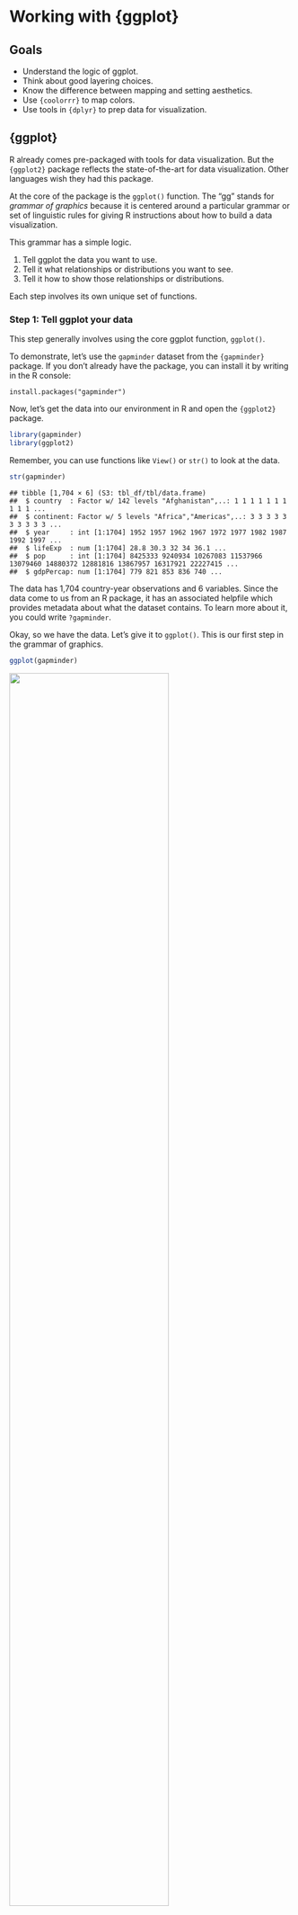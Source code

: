 Working with {ggplot}
================

## Goals

-   Understand the logic of ggplot.
-   Think about good layering choices.
-   Know the difference between mapping and setting aesthetics.
-   Use `{coolorrr}` to map colors.
-   Use tools in `{dplyr}` to prep data for visualization.

## {ggplot}

R already comes pre-packaged with tools for data visualization. But the
`{ggplot2}` package reflects the state-of-the-art for data
visualization. Other languages wish they had this package.

At the core of the package is the `ggplot()` function. The “gg” stands
for *grammar of graphics* because it is centered around a particular
grammar or set of linguistic rules for giving R instructions about how
to build a data visualization.

This grammar has a simple logic.

1.  Tell ggplot the data you want to use.
2.  Tell it what relationships or distributions you want to see.
3.  Tell it how to show those relationships or distributions.

Each step involves its own unique set of functions.

### Step 1: Tell ggplot your data

This step generally involves using the core ggplot function, `ggplot()`.

To demonstrate, let’s use the `gapminder` dataset from the `{gapminder}`
package. If you don’t already have the package, you can install it by
writing in the R console:

    install.packages("gapminder")

Now, let’s get the data into our environment in R and open the
`{ggplot2}` package.

``` r
library(gapminder)
library(ggplot2)
```

Remember, you can use functions like `View()` or `str()` to look at the
data.

``` r
str(gapminder)
```

    ## tibble [1,704 × 6] (S3: tbl_df/tbl/data.frame)
    ##  $ country  : Factor w/ 142 levels "Afghanistan",..: 1 1 1 1 1 1 1 1 1 1 ...
    ##  $ continent: Factor w/ 5 levels "Africa","Americas",..: 3 3 3 3 3 3 3 3 3 3 ...
    ##  $ year     : int [1:1704] 1952 1957 1962 1967 1972 1977 1982 1987 1992 1997 ...
    ##  $ lifeExp  : num [1:1704] 28.8 30.3 32 34 36.1 ...
    ##  $ pop      : int [1:1704] 8425333 9240934 10267083 11537966 13079460 14880372 12881816 13867957 16317921 22227415 ...
    ##  $ gdpPercap: num [1:1704] 779 821 853 836 740 ...

The data has 1,704 country-year observations and 6 variables. Since the
data come to us from an R package, it has an associated helpfile which
provides metadata about what the dataset contains. To learn more about
it, you could write `?gapminder`.

Okay, so we have the data. Let’s give it to `ggplot()`. This is our
first step in the grammar of graphics.

``` r
ggplot(gapminder)
```

<img src="ggplot_files/figure-gfm/unnamed-chunk-3-1.png" width="75%" />

What’s going on with the output? Why is it just gray and nothing else?

We have to give ggplot more instructions. This takes us to the second
step in the ggplot workflow…

### Step 2: Tell ggplot what relationships to show

After giving ggplot data, we need to tell it what variables we want to
look at. This process is called **aesthetic mapping**. It involves
mapping (or connecting) variables to certain graphical parameters, like
x-y axes, color, shape, size, etc.

Let’s just map an x and y value with the gapminder data:

``` r
ggplot(gapminder) +
  aes(x = gdpPercap, y = lifeExp)
```

<img src="ggplot_files/figure-gfm/unnamed-chunk-4-1.png" width="75%" />

Okay, this is more than we had before. We now see some new details in
our data viz. The x-axis has a label and some tickmarks with values, so
does the y-axis, and there’s a grid layered on top of the gray
background.

But wait. What’s missing? We still haven’t told ggplot **how** to show
the relationship between the x and y variables.

### Step 3: Tell ggplot how to show relationships

The third step in the grammar of graphics is to give ggplot instructions
about the kind of geometry to draw to represent the data. To do these,
we use `geom_*()` functions—the `*` is just a place holder for the
specific geom function you might want to use. There are lots to choose
from.

For our running example, `geom_point()` is a good choice. This tells
ggplot to produce a scatter plot.

``` r
ggplot(gapminder) +
  aes(x = gdpPercap, y = lifeExp) +
  geom_point()
```

<img src="ggplot_files/figure-gfm/unnamed-chunk-5-1.png" width="75%" />

Now we’re cooking!

## Layering complexity

The three-step logic of ggplot is really simple, and you can go a long
way with data viz if these steps were all you knew. But the reason why
`{ggplot2}` has become *the* data visualization package of choice is
that it lets you do so much more. Much, much more!

You’ve already learned this from previous labs. For example, you can add
multiple geom layers and update scales:

``` r
ggplot(gapminder) +
  aes(x = gdpPercap, y = lifeExp) +
  geom_point() +
  geom_smooth() +
  scale_x_log10()
```

<img src="ggplot_files/figure-gfm/unnamed-chunk-6-1.png" width="75%" />

You can update layer settings and add custom labels.

``` r
ggplot(gapminder) +
  aes(x = gdpPercap, y = lifeExp) +
  geom_point(
    color = "gray"
  ) +
  geom_smooth(
    method = lm,
    formula = y ~ poly(x, 2)
  ) +
  scale_x_log10() +
  labs(
    x = "GDP per Capita",
    y = "Average Life Expectancy",
    title = "The relationship between wealth and longevity",
    caption = "Data: {gapminder}"
  )
```

<img src="ggplot_files/figure-gfm/unnamed-chunk-7-1.png" width="75%" />

You can get even more detailed by customizing axis tick labels and
updating the overall plot theme.

``` r
ggplot(gapminder) +
  aes(x = gdpPercap, y = lifeExp) +
  geom_point(
    color = "gray"
  ) +
  geom_smooth(
    method = lm,
    formula = y ~ poly(x, 2)
  ) +
  scale_x_log10(
    labels = scales::dollar
  ) +
  labs(
    x = "GDP per Capita",
    y = "Average Life Expectancy",
    title = "The relationship between wealth and longevity",
    caption = "Data: {gapminder}"
  ) +
  theme_light()
```

<img src="ggplot_files/figure-gfm/unnamed-chunk-8-1.png" width="75%" />

## Mapping vs setting aesthetics

A common mistake when using ggplot is to confuse mapping and setting
aesthetics. What’s the difference?

-   Mapping aesthetics is done with the `aes()` function. It entails
    connecting some plotting aesthetic like size, color, or shape with a
    variable in your data.
-   Setting aesthetics is done within other ggplot functions. It entails
    explicitly telling ggplot what size, color, or shape to use for some
    plotting element.

Say I wanted to set the color of points in a scatter plot to blue. This
works:

``` r
ggplot(gapminder) +
  aes(x = gdpPercap, y = lifeExp) +
  geom_point(
    color = "blue"
  )
```

<img src="ggplot_files/figure-gfm/unnamed-chunk-9-1.png" width="75%" />

This doesn’t:

``` r
ggplot(gapminder) +
  aes(x = gdpPercap, y = lifeExp, color = "blue") +
  geom_point()
```

<img src="ggplot_files/figure-gfm/unnamed-chunk-10-1.png" width="75%" />

Do you see what happened? By setting `color = "blue"` inside `aes()`
what I effectively did was tell ggplot to map a new categorical variable
where each value is “blue” to the color aesthetic. Ggplot then made the
executive decision to map the category “blue” to the color red. It then
included a legend that faithfully reports how ggplot did the aesthetic
mapping.

## Updating default aesthetic mappings

You’ll have noticed by now that when you map variables to aesthetics,
ggplot decides for you what colors, shapes, or sizes to use. You don’t
have to use these defaults if you’d rather use something else.

Say I want to map fill to continent when showing life expectancy over
time:

``` r
ggplot(gapminder) +
  aes(x = as.factor(year), y = lifeExp, fill = continent) +
  geom_bar(
    position = "dodge", # put the bars side-by-side
    stat = "summary",   # summarize the data
    fun.y = mean        # use mean() to summarize
  )
```

<img src="ggplot_files/figure-gfm/unnamed-chunk-11-1.png" width="75%" />

I can update the color palette manually by using the `scale_fill_manual`
function:

``` r
ggplot(gapminder) +
  aes(x = as.factor(year), y = lifeExp, fill = continent) +
  geom_bar(
    position = "dodge", # put the bars side-by-side
    stat = "summary",   # summarize the data
    fun.y = mean        # use mean() to summarize
  ) +
  scale_fill_manual(
    values = c(
      "blue",
      "gray",
      "red",
      "gold",
      "brown"
    )
  )
```

<img src="ggplot_files/figure-gfm/unnamed-chunk-12-1.png" width="75%" />

I admit, I could have picked a better palette. But it’s clear,
nonetheless, how it’s done.

Depending on the aesthetic you’re dealing with, you’ll need to use the
appropriate `scale_*()` function. You can read more about the best
strategies here:
[http://www.sthda.com/english/wiki/ggplot2-colors-how-to-change-colors-automatically-and-manually](ggplot2%20Colors:%20How%20to%20Change%20Colors%20Automatically%20and%20Manually).

## Using {coolorrr} for color and fill mapping

When it comes to mapping color and fill aesthetics, I personally dislike
most of the existing options. That’s why I created the
[`{coolorrr}`](https://github.com/milesdwilliams15/coolorrr) package.
This package lets you globally set four different kinds of palettes
based on your needs using palettes you either set on your own or that
you create at the free-to-use generator at
[coolors.co](https://coolors.co/).

Here’s how to install the package:

    install.packages("devtools")
    devtools::install_github("milesdwilliams15/coolorrr")

After you run that, you can open the `{coolorrr}` package like any other
R package using `library()`.

Here’s an example of how to use it to update a discrete (or qualitative)
palette to use with the gapminder data.

First, with `{ggplot2}` already open, open the `{coolorrr}` package:

``` r
library(coolorrr)
```

Then, go to coolors.co and pick a five color palette. When you find one
you like, copy the url and give it to the function `set_palette()`:

``` r
set_palette(
  qualitative = "https://coolors.co/2e4057-66a182-caffb9-aef78e-c0d461"
)
```

You now have an object in R’s environment called `qual` which is your
five color palette you selected at coolors.co. If you call it, you can
see that it’s just a vector of the color codes unique to the palette you
picked:

``` r
qual
```

    ## [1] "#2e4057" "#66a182" "#caffb9" "#aef78e" "#c0d461"

To use it with ggplot, all you need to do is call it using the `ggpal()`
function like so:

``` r
ggplot(gapminder) +
  aes(x = as.factor(year), y = lifeExp, fill = continent) +
  geom_bar(
    position = "dodge",
    stat = "summary",
    fun.y = mean
  ) +
  ggpal(
    type = "qualitative",
    aes = "fill"
  )
```

<img src="ggplot_files/figure-gfm/unnamed-chunk-16-1.png" width="75%" />

There are four kinds of palettes you can create with `{coolorrr}`.

-   Qualitative: For discrete, unordered categories.
-   Sequential: For ordered categories or numerical data.
-   Diverging: For numerical data that has a mid-point.
-   Binary: For discrete categories with just two unique values.

For each one, you can set it like I did with the qualitative palette
above. If you don’t set them, `set_theme()` uses defaults. For example,
if I run the function again and don’t use the theme I got from
coolors.co, the qualitative palette will revert back to the default:

``` r
set_palette()
ggplot(gapminder) +
  aes(x = as.factor(year), y = lifeExp, fill = continent) +
  geom_bar(
    position = "dodge",
    stat = "summary",
    fun.y = mean
  ) +
  ggpal(
    type = "qualitative",
    aes = "fill"
  ) 
```

<img src="ggplot_files/figure-gfm/unnamed-chunk-17-1.png" width="75%" />

Here’s an example setting two palettes, but where one comes from
coolors.co and the other I’ve just picked manually:

``` r
set_palette(
  qualitative = c("royalblue", "firebrick", "forestgreen", "gold", "orange"),
  binary = coolors("https://coolors.co/ee6352-08b2e3"),
  from_coolors = FALSE
)
```

When using “mixed” palettes, you set `from_coolors = FALSE` and then you
use the `coolors()` function on a coolors.co url.

A final feature of the `{coolorrr}` package is that it comes with its
own ggplot theme. You can set this globally using the `set_theme()`
function. After you run this once, each subsequent plot you make with
ggplot will use this theme rather than the default:

``` r
set_theme()
  # set the theme

# the plot conforms to the new theme
ggplot(gapminder) +
  aes(x = as.factor(year), y = lifeExp, fill = continent) +
  geom_bar(
    position = "dodge",
    stat = "summary",
    fun.y = mean
  ) +
  ggpal(
    type = "qualitative",
    aes = "fill"
  ) 
```

<img src="ggplot_files/figure-gfm/unnamed-chunk-19-1.png" width="75%" />

Now this plot will match the new theme, too:

``` r
ggplot(gapminder) +
  aes(x = gdpPercap, y = lifeExp) +
  geom_point(
    color = "gray",
    alpha = 0.5
  ) +
  geom_smooth(
    method = "gam",
    se = F,
    aes(color = continent)
  ) +
  scale_x_log10(
    labels = scales::dollar
  ) +
  ggpal(
    type = "qualitative",
    aes = "color"
  ) +
  labs(
    x = "GDP per capita",
    y = "Average life expectancy",
    title = "Relationship between wealth and life expectancy",
    caption = "Data: {gapminder}",
    color = NULL
  )
```

<img src="ggplot_files/figure-gfm/unnamed-chunk-20-1.png" width="75%" />

## Prep data before plotting with {dplyr}

In some of the examples above, we used the `geom_bar()` function to show
mean life expectancy per region by year. Under the hood, this function
transformed the data and summarized it by mean for us.

It’s great to know that some ggplot functions will do this for us, but I
find it makes more sense to get familiar with doing these kinds of
transformations *before* giving the data the ggplot.

``` r
library(dplyr)
smry_dt <- gapminder %>%
  group_by(year, continent) %>%
  summarize(
    lifeExp = mean(lifeExp)
  )

ggplot(smry_dt) +
  aes(x = year, y = lifeExp, color = continent) +
  geom_line(
    size = 0.75
  ) +
  ggpal(
    type = "qualitative",
    aes = "color"
  ) +
  labs(
    x = NULL,
    y = "Average life expectancy",
    title = "Life expectancy over time",
    caption = "Data: {gapminder}"
  )
```

<img src="ggplot_files/figure-gfm/unnamed-chunk-21-1.png" width="75%" />

The advantage of this approach is that you can use a wide variety of
geoms without the need to figure out which functions you would otherwise
have to use to make the transformations for you “under the hood.”
